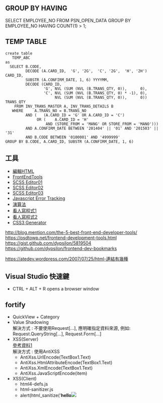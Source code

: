 ## GROUP BY HAVING
SELECT EMPLOYEE_NO FROM PSN_OPEN_DATA GROUP BY EMPLOYEE_NO HAVING COUNT(1) > 1;

## TEMP TABLE

```
create table
   TEMP_ABC
as
  SELECT B.CODE,
         DECODE (A.CARD_ID,  'G', '2G',  'C', '2G',  'H', '2H') CARD_ID,
         SUBSTR (A.CONFIRM_DATE, 1, 6) YYYYMM,
         DECODE (CARD_ID,
                 'G', NVL (SUM (NVL (B.TRANS_QTY, 0)),      0),
                 'C', NVL (SUM (NVL (B.TRANS_QTY, 0) * -1), 0),
                      NVL (SUM (NVL (B.TRANS_QTY, 0)),      0)) TRANS_QTY
    FROM INV_TRANS_MASTER A, INV_TRANS_DETAILS B
   WHERE     A.TRANS_NO = B.TRANS_NO
         AND (   (A.CARD_ID = 'G' OR A.CARD_ID = 'C')
              OR (    A.CARD_ID = 'H'
                  AND (STORE_FROM = 'MANG' OR STORE_FROM = 'MANO')))
         AND A.CONFIRM_DATE BETWEEN '201404' || '01' AND '201503' || '31'
         AND B.CODE BETWEEN '0100001' AND '4999999'
GROUP BY B.CODE, A.CARD_ID, SUBSTR (A.CONFIRM_DATE, 1, 6)
```

## 工具
  - [編輯HTML](http://liveweave.com/)
  - [FrontEndTools](http://fredsarmento.me/frontend-tools/)  
  - [SCSS Editor01](http://sassmeister.com/)
  - [SCSS Editor02](http://usetakana.com/)
  - [SCSS Editor03](http://www.mindscapehq.com/products/web-workbench)
  - [Javascript Error Tracking](https://raygun.io/docs/languages/javascript)
  - [演算法](https://www.cs.usfca.edu/~galles/visualization/Algorithms.html)  
  - [看人寫程式1](http://www.watchpeoplecode.com/)
  - [看人寫程式2](http://thecodeplayer.com/)
  - [CSS3 Generator](http://css3generator.com/)

http://blog.mention.com/the-5-best-front-end-developer-tools/
https://psdtowp.net/frontend-development-tools.html
https://gist.github.com/dypsilon/5819504
https://github.com/dypsilon/frontend-dev-bookmarks

https://atedev.wordpress.com/2007/07/25/html-連結有幾種

## Visual Studio 快速鍵
  - CTRL + ALT + R opens a browser window

## fortify
  - QuickView + Category
  - Value Shadowing  
    解決方式 : 不要使用Request[...], 應明確指定資料來源, 例如: Request.QueryString[...], Request.Form[...]
  - XSS(Server)  
    [參考資料1](http://www.c-sharpcorner.com/UploadFile/abhikumarvatsa/avoiding-cross-site-scripting-xss-attacks-with-antixss-in/)  
    解決方式 : 使用AntiXSS  
	* AntiXss.UrlEncode(TextBox1.Text)  
	* AntiXss.HtmlAttributeEncode(TextBox1.Text)
	* AntiXss.XmlEncode(TextBox1.Text)
	* AntiXss.JavaScriptEncode(item)
  - XSS(Client)
	* html4-defs.js
	* html-sanitizer.js
	* alert(html_sanitize('<b>hello</b><img src="http://asdf"><a href="javascript:alert(0)"><script src="http://dfd"><\/script>', urlX, idX))
  - Path Manipulation  
    [參考資料1](http://www.dotblogs.com.tw/rainmaker/archive/2014/03/26/144533.aspx)
  - [MIME Sniffing](http://vaibdotnet.blogspot.tw/2014/07/aspnet-misconfiguration-mime-sniffing.html)
	<system.webServer>
	  <httpProtocol>
	    <customHeaders>
	      <add name="X-Content-Type-Options" value="nosniff"/>
	    </customHeaders>
	  </httpProtocol>
	</system.webServer>

XPath Injection
Xpath = "//DataTable/row[@id='" + txtCODE + "']";
XPathExpression expr = XPathExpression.Compile(Xpath);
xmlnod = xmldoc.SelectSingleNode(expr.Expression);

AntiXSS 
Sanitzer

## 尋找上班時間(電腦開機時間)
net statistics workstation

## 尋找有特定 column 名稱的 table
select table_name from all_tab_columns  where column_name='SEQ';

## GetProgramADO 對應 Client 

function DataLoad(p_JSON, p_Source, p_Method, p_PageIndex, p_PageSize, p_OrderBy, p_TargetDiv, p_Param, p_BindEvent, p_SelectedRow)

## 報表 ##
btnPREVIEW_OnClick
BLL_xxxxx.Query
ReportLogic_B2C.XXX
XXX.rpt

previous.g_GridKey

## 工作日誌 ##
https://evaflow.evaair.com/djps/

## 網路芳鄰 ##

- 紹小姐  
  \\C97211\SHARE

## 網頁登錄資訊 ##

- 測試帳號: 854180
- 測試密碼: 12345678

## 資料庫登錄資訊 ##

- 資料庫: SMASTEST.evaair.com
- 測試帳號: UATTEST
- 測試密碼: p35SMAST082

## 發送EMAIL伺服器 ##

const string SMTP = "10.3.25.150";  //測試完，要關掉

## 登入不進入的話 ##

1. 在檔案　Login.aspx.cs中，搜尋　Employee LoginUser =
 
2. 在這一行之前加入，sUserID = "201023"; // JUST FOR TEST

3. 再次嘗試使用 854180/12345678　登入

4. 開發完成記得移除，sUserID = "201023"; // JUST FOR TEST

## 多國語系 ##

http://localhost/SMASWebAP/Common/BLL.aspx/GetLanguage

## 加解密
SMAS.Cryptography.Crypto.CryptoInstance.EncryptString("p35psn_eams2014p201");


## MasterPage Grid欄位額外屬性 ##

QueryDetl 在TableRow點選Image之後，展開額外明細

var m_ChkBox = $("#" + p_TargetDiv + "PageControl").attr("ChkBox");
m_LinkColumns = $("#" + p_TargetDiv + "PageControl").attr("LinkColumn").split(",");
m_HideColumns = $("#" + p_TargetDiv + "PageControl").attr("HideColumn").split(",");
var m_With = $("#" + p_TargetDiv + "PageControl").attr("GridWidth").split(",");
g_Print.TextaAlign = $("#" + p_TargetDiv + "PageControl").attr("TextaAlign").split(",");

            <div class="GridTableFooter"  id="ProgramPageControl" LinkColumn="PURCHASE_NO:PURD0021-QRY,REALY:INVD0151-QRY" GridWidth="10%,10%,9%,9%,16%,9%,9%,9%,9%,10%" hidecolumn="PURCHASE_SEQ" TextaAlign="L,L,L,L,L,L,L,L,L,L">
                <div id="ProgramPageInfo"class="moretxt"  style="width:50%;text-align:left"></div>
                 <div id="Span1" style="width:100%;text-align:right">
                     <input type="button" id="ProgrambtnFirst" value="第一頁" class="BtnOn"/>
                <input type="button" id="ProgrambtnPrev" value="上一頁" class="BtnOn" />
                <span id="ProgramPages"></span>
                <input type="button" id="ProgrambtnNext" value="下一頁" class="BtnOn" />
                <input type="button" id="ProgrambtnLast" value="最後頁" class="BtnOn" name="Last" />
                &#160;<label id="lblGO_TO1">Go to</label>&#160;<input type="text" id="ProgramPageIndex"  maxlength="4" value="" />
                <input type="button" id="ProgrambtnGoto" value="GO" class="BtnOn" name="Go" />
                 </div>
            </div>
